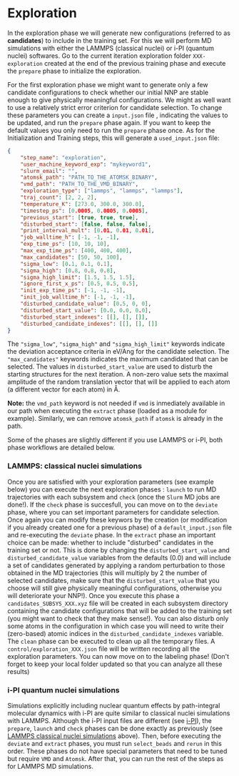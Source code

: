 # Exploration 

In the exploration phase we will generate new configurations (referred to as **candidates**) to include in the training set. For this we will perform MD simulations with either the LAMMPS (classical nuclei) or i-PI (quantum nuclei) softwares. Go to the current iteration exploration folder `XXX-exploration` created at the end of the previous training phase and execute the `prepare` phase to initialize the exploration.

For the first exploration phase we might want to generate only a few candidate configurations to check whether our initial NNP are stable enough to give physically meaningful configurations. We might as well want to use a relatively strict error criterion for candidate selection. 
To change these parameters you can create a `input.json` file , indicating the values to be updated, and run the `prepare` phase again. If you want to keep the default values you only need to run the `prepare` phase once. As for the Initialization and Training steps, this will generate a `used_input.json` file:

```JSON
{
    "step_name": "exploration",
    "user_machine_keyword_exp": "mykeyword1",
    "slurm_email": "",
    "atomsk_path": "PATH_TO_THE_ATOMSK_BINARY",
    "vmd_path": "PATH_TO_THE_VMD_BINARY",
    "exploration_type": ["lammps", "lammps", "lammps"],
    "traj_count": [2, 2, 2],
    "temperature_K": [273.0, 300.0, 300.0],
    "timestep_ps": [0.0005, 0.0005, 0.0005],
    "previous_start": [true, true, true],
    "disturbed_start": [false, false, false],
    "print_interval_mult": [0.01, 0.01, 0.01],
    "job_walltime_h": [-1, -1, -1],
    "exp_time_ps": [10, 10, 10],
    "max_exp_time_ps": [400, 400, 400],
    "max_candidates": [50, 50, 100],
    "sigma_low": [0.1, 0.1, 0.1],
    "sigma_high": [0.8, 0.8, 0.8],
    "sigma_high_limit": [1.5, 1.5, 1.5],
    "ignore_first_x_ps": [0.5, 0.5, 0.5],
    "init_exp_time_ps": [-1, -1, -1],
    "init_job_walltime_h": [-1, -1, -1],
    "disturbed_candidate_value": [0.5, 0, 0],
    "disturbed_start_value": [0.0, 0.0, 0.0],
    "disturbed_start_indexes": [[], [], []],
    "disturbed_candidate_indexes": [[], [], []]
}
```

The `"sigma_low"`, `"sigma_high"` and `"sigma_high_limit"` keywords indicate the deviation acceptance criteria in eV/Ang for the candidate selection. 
The `"max_candidates"` keywords indicates the maximum candidated that can be selected. 
The values in `disturbed_start_value` are used to disturb the starting structures for the next iteration.  A non-zero value sets the maximal amplitude of the random translation vector that will be applied to each atom (a different vector for each atom) in Å.

**Note:** the `vmd_path` keyword is not needed if `vmd` is inmediately available in our path when executing the `extract` phase (loaded as a module for example). Similarly, we can remove `atomsk_path` if `atomsk` is already in the path.


Some of the phases are slightly different if you use LAMMPS or i-PI, both phase workflows are detailed below.



### LAMMPS: classical nuclei simulations ###

Once you are satisfied with your exploration parameters (see example below) you can execute the next exploration phases : `launch` to run MD trajectories with each subsystem  and `check` (once the `Slurm` MD jobs are done!). If the `check` phase is succesfull, you can move on to the `deviate` phase, where you can set important parameters for candidate selection. Once again you can modify these keywors by the creation (or modification if you already created one for a previous phase) of a `default_input.json` file and re-executing the `deviate` phase. In the `extract` phase an important choice can be made: whether to include "disturbed" candidates in the training set or not. This is done by changing the `disturbed_start_value` and `disturbed_candidate_value` variables from the defaults (0.0) and will include a set of candidates generated by applying a random perturbation to those obtained in the MD trajectories (this will multiply by 2 the number of selected candidates, make sure that the `disturbed_start_value` that you choose will still give physically meaningful configurations, otherwise you will deteriorate your NNP!). Once you execute this phase a `candidates_SUBSYS_XXX.xyz` file will be created in each subsystem directory containing the candidate configurations that will be added to the training set (you might want to check that they make sense!). You can also disturb only some atoms in the configuration in which case you will need to write their (zero-based) atomic indices in the `disturbed_candidate_indexes` variable. The `clean` phase can be executed to clean up all the temporary files. A `control/exploration_XXX.json` file will be written recording all the exploration parameters. You can now move on to the labeling phase! (Don't forget to keep your local folder updated so that you can analyze all these results)

### i-PI quantum nuclei simulations ###

Simulations explicitly including nuclear quantum effects by path-integral molecular dynamics with i-PI are quite similar to classical nuclei simulations with LAMMPS. Although the i-PI input files are different (see [i-PI](https://ipi-code.org/)), the `prepare`, `launch` and `check` phases can be done exactly as previously (see [LAMMPS classical nuclei simulations](#lammps-classical-nuclei-simulations) above). Then, before executing the `deviate` and `extract` phases, you must run `select_beads` and `rerun` in this order. These phases do not have special parameters that need to be tuned but require `VMD` and `Atomsk`. After that, you can run the rest of the steps as for LAMMPS MD simulations.




